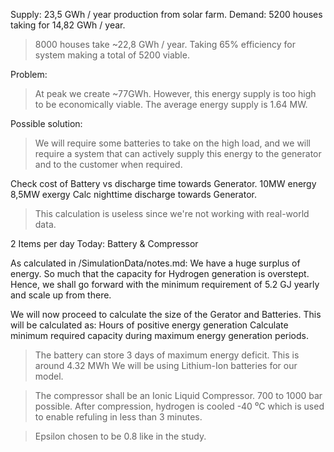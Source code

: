 Supply: 23,5 GWh / year production from solar farm.
Demand: 5200 houses taking for 14,82 GWh / year.
> 8000 houses take ~22,8 GWh / year. Taking 65% efficiency for system making a total of 5200 viable.

Problem:
> At peak we create ~77GWh. However, this energy supply is too high to be economically viable.
The average energy supply is 1.64 MW.

Possible solution:
> We will require some batteries to take on the high load, and we will require a system that can actively supply this energy to the generator and to the customer when required.

Check cost of Battery vs discharge time towards Generator.
10MW energy
8,5MW exergy
Calc nighttime discharge towards Generator. 
> This calculation is useless since we're not working with real-world data.


2 Items per day
Today:
Battery & Compressor

As calculated in /SimulationData/notes.md: We have a huge surplus of energy. 
So much that the capacity for Hydrogen generation is overstept.
Hence, we shall go forward with the minimum requirement of 5.2 GJ yearly and scale up from there.

We will now proceed to calculate the size of the Gerator and Batteries.
This will be calculated as:
Hours of positive energy generation 
Calculate minimum required capacity during maximum energy generation periods.

> The battery can store 3 days of maximum energy deficit.
> This is around 4.32 MWh
> We will be using Lithium-Ion batteries for our model.


> The compressor shall be an Ionic Liquid Compressor.
> 700 to 1000 bar possible. After compression, hydrogen is cooled -40 ⁰C which is used to enable refuling in less than 3 minutes.

> Epsilon chosen to be 0.8 like in the study.